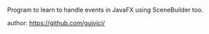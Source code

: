 Program to learn to handle events in JavaFX using SceneBuilder too.

author: https://github.com/guivicj/
